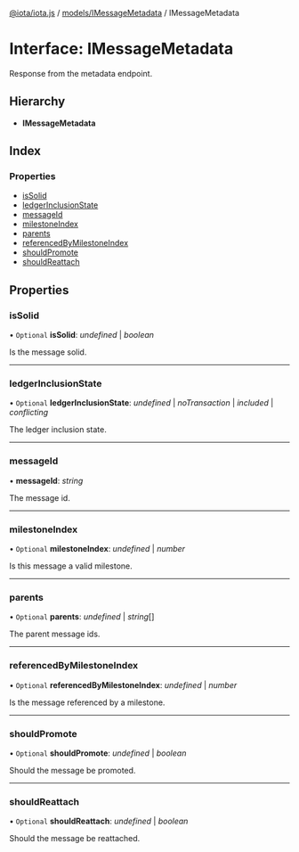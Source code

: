 [@iota/iota.js](../README.md) / [models/IMessageMetadata](../modules/models_imessagemetadata.md) / IMessageMetadata

# Interface: IMessageMetadata

Response from the metadata endpoint.

## Hierarchy

* **IMessageMetadata**

## Index

### Properties

* [isSolid](models_imessagemetadata.imessagemetadata.md#issolid)
* [ledgerInclusionState](models_imessagemetadata.imessagemetadata.md#ledgerinclusionstate)
* [messageId](models_imessagemetadata.imessagemetadata.md#messageid)
* [milestoneIndex](models_imessagemetadata.imessagemetadata.md#milestoneindex)
* [parents](models_imessagemetadata.imessagemetadata.md#parents)
* [referencedByMilestoneIndex](models_imessagemetadata.imessagemetadata.md#referencedbymilestoneindex)
* [shouldPromote](models_imessagemetadata.imessagemetadata.md#shouldpromote)
* [shouldReattach](models_imessagemetadata.imessagemetadata.md#shouldreattach)

## Properties

### isSolid

• `Optional` **isSolid**: *undefined* \| *boolean*

Is the message solid.

___

### ledgerInclusionState

• `Optional` **ledgerInclusionState**: *undefined* \| *noTransaction* \| *included* \| *conflicting*

The ledger inclusion state.

___

### messageId

• **messageId**: *string*

The message id.

___

### milestoneIndex

• `Optional` **milestoneIndex**: *undefined* \| *number*

Is this message a valid milestone.

___

### parents

• `Optional` **parents**: *undefined* \| *string*[]

The parent message ids.

___

### referencedByMilestoneIndex

• `Optional` **referencedByMilestoneIndex**: *undefined* \| *number*

Is the message referenced by a milestone.

___

### shouldPromote

• `Optional` **shouldPromote**: *undefined* \| *boolean*

Should the message be promoted.

___

### shouldReattach

• `Optional` **shouldReattach**: *undefined* \| *boolean*

Should the message be reattached.
